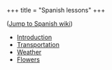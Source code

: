 +++
title = "Spanish lessons"
+++

([Jump to Spanish wiki](/es/Lecci%C3%B3ns))

  - [Introduction](/es/Introductoria)
  - [Transportation](/es/Transporte)
  - [Weather](/es/El_tiempo)
  - [Flowers](/es/Flores)
